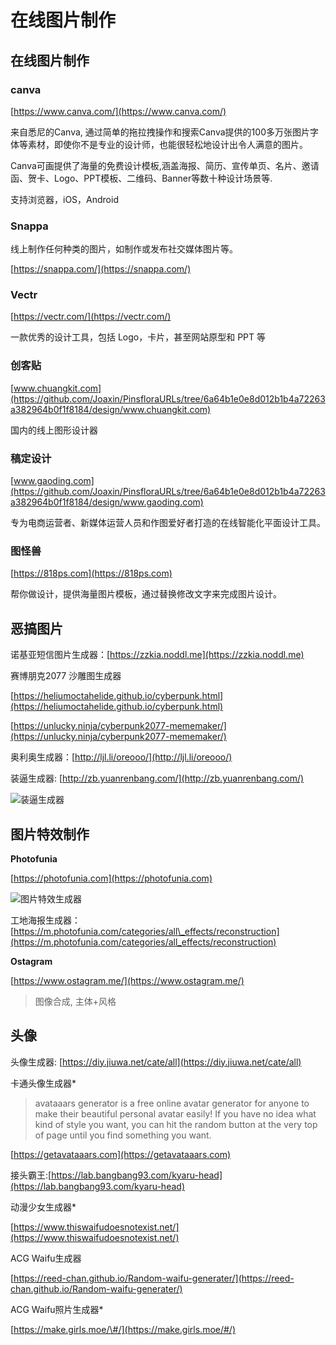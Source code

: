 # 在线图片制作

## 在线图片制作

### **canva**

[https://www.canva.com/](https://www.canva.com/)

来自悉尼的Canva, 通过简单的拖拉拽操作和搜索Canva提供的100多万张图片字体等素材，即使你不是专业的设计师，也能很轻松地设计出令人满意的图片。

Canva可画提供了海量的免费设计模板,涵盖海报、简历、宣传单页、名片、邀请函、贺卡、Logo、PPT模板、二维码、Banner等数十种设计场景等.

支持浏览器，iOS，Android

### Snappa

线上制作任何种类的图片，如制作或发布社交媒体图片等。

[https://snappa.com/](https://snappa.com/)

### Vectr 

[https://vectr.com/](https://vectr.com/)

一款优秀的设计工具，包括 Logo，卡片，甚至网站原型和 PPT 等

### **创客贴**

[www.chuangkit.com](https://github.com/Joaxin/PinsfloraURLs/tree/6a64b1e0e8d012b1b4a72263a382964b0f1f8184/design/www.chuangkit.com)

国内的线上图形设计器

### **稿定设计**

[www.gaoding.com](https://github.com/Joaxin/PinsfloraURLs/tree/6a64b1e0e8d012b1b4a72263a382964b0f1f8184/design/www.gaoding.com)

专为电商运营者、新媒体运营人员和作图爱好者打造的在线智能化平面设计工具。

### **图怪兽**

[https://818ps.com](https://818ps.com)

帮你做设计，提供海量图片模板，通过替换修改文字来完成图片设计。

## 恶搞图片

诺基亚短信图片生成器：[https://zzkia.noddl.me](https://zzkia.noddl.me)

赛博朋克2077 沙雕图生成器

[https://heliumoctahelide.github.io/cyberpunk.html](https://heliumoctahelide.github.io/cyberpunk.html)

[https://unlucky.ninja/cyberpunk2077-mememaker/](https://unlucky.ninja/cyberpunk2077-mememaker/)

奥利奥生成器：[http://ljl.li/oreooo/](http://ljl.li/oreooo/)

装逼生成器: [http://zb.yuanrenbang.com/](http://zb.yuanrenbang.com/)

![&#x88C5;&#x903C;&#x751F;&#x6210;&#x5668;](https://i.imgur.com/uuia2U3.png)

## 图片特效制作

**Photofunia**

[https://photofunia.com](https://photofunia.com)

![&#x56FE;&#x7247;&#x7279;&#x6548;&#x751F;&#x6210;&#x5668;](https://i.imgur.com/PmUJJQw.png)

工地海报生成器：[https://m.photofunia.com/categories/all\_effects/reconstruction](https://m.photofunia.com/categories/all_effects/reconstruction)

**Ostagram**

[https://www.ostagram.me/](https://www.ostagram.me/)

> 图像合成, 主体+风格

## 头像

头像生成器: [https://diy.jiuwa.net/cate/all](https://diy.jiuwa.net/cate/all)

卡通头像生成器\*

> avataaars generator is a free online avatar generator for anyone to make their beautiful personal avatar easily! If you have no idea what kind of style you want, you can hit the random button at the very top of page until you find something you want.

[https://getavataaars.com](https://getavataaars.com)

接头霸王:[https://lab.bangbang93.com/kyaru-head](https://lab.bangbang93.com/kyaru-head)

动漫少女生成器\*

[https://www.thiswaifudoesnotexist.net/](https://www.thiswaifudoesnotexist.net/)

ACG Waifu生成器

[https://reed-chan.github.io/Random-waifu-generater/](https://reed-chan.github.io/Random-waifu-generater/)

ACG Waifu照片生成器\*

[https://make.girls.moe/\#/](https://make.girls.moe/#/)

